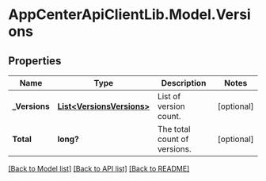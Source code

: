 # AppCenterApiClientLib.Model.Versions
## Properties

Name | Type | Description | Notes
------------ | ------------- | ------------- | -------------
**_Versions** | [**List&lt;VersionsVersions&gt;**](VersionsVersions.md) | List of version count. | [optional] 
**Total** | **long?** | The total count of versions. | [optional] 

[[Back to Model list]](../README.md#documentation-for-models) [[Back to API list]](../README.md#documentation-for-api-endpoints) [[Back to README]](../README.md)

